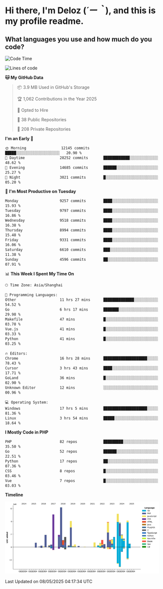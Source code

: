 # **Hi there, I'm Deloz (*´ー｀*), and this is my profile readme.**

## **What languages you use and how much do you code?**

<!--START_SECTION:waka-->
![Code Time](http://img.shields.io/badge/Code%20Time-6%2C298%20hrs%2034%20mins-blue)

![Lines of code](https://img.shields.io/badge/From%20Hello%20World%20I%27ve%20Written-52.2%20million%20lines%20of%20code-blue)

**🐱 My GitHub Data** 

> 📦 3.9 MB Used in GitHub's Storage 
 > 
> 🏆 1,062 Contributions in the Year 2025
 > 
> 💼 Opted to Hire
 > 
> 📜 38 Public Repositories 
 > 
> 🔑 208 Private Repositories 
 > 
**I'm an Early 🐤** 

```text
🌞 Morning                12145 commits       █████░░░░░░░░░░░░░░░░░░░░   20.90 % 
🌆 Daytime                28252 commits       ████████████░░░░░░░░░░░░░   48.62 % 
🌃 Evening                14685 commits       ██████░░░░░░░░░░░░░░░░░░░   25.27 % 
🌙 Night                  3021 commits        █░░░░░░░░░░░░░░░░░░░░░░░░   05.20 % 
```
📅 **I'm Most Productive on Tuesday** 

```text
Monday                   9257 commits        ████░░░░░░░░░░░░░░░░░░░░░   15.93 % 
Tuesday                  9797 commits        ████░░░░░░░░░░░░░░░░░░░░░   16.86 % 
Wednesday                9518 commits        ████░░░░░░░░░░░░░░░░░░░░░   16.38 % 
Thursday                 8994 commits        ████░░░░░░░░░░░░░░░░░░░░░   15.48 % 
Friday                   9331 commits        ████░░░░░░░░░░░░░░░░░░░░░   16.06 % 
Saturday                 6610 commits        ███░░░░░░░░░░░░░░░░░░░░░░   11.38 % 
Sunday                   4596 commits        ██░░░░░░░░░░░░░░░░░░░░░░░   07.91 % 
```


📊 **This Week I Spent My Time On** 

```text
🕑︎ Time Zone: Asia/Shanghai

💬 Programming Languages: 
Other                    11 hrs 27 mins      ██████████████░░░░░░░░░░░   54.52 % 
Go                       6 hrs 17 mins       ███████░░░░░░░░░░░░░░░░░░   29.98 % 
Makefile                 47 mins             █░░░░░░░░░░░░░░░░░░░░░░░░   03.78 % 
Vue.js                   41 mins             █░░░░░░░░░░░░░░░░░░░░░░░░   03.33 % 
Python                   41 mins             █░░░░░░░░░░░░░░░░░░░░░░░░   03.25 % 

🔥 Editors: 
Chrome                   16 hrs 28 mins      ████████████████████░░░░░   78.43 % 
Cursor                   3 hrs 43 mins       ████░░░░░░░░░░░░░░░░░░░░░   17.71 % 
GoLand                   36 mins             █░░░░░░░░░░░░░░░░░░░░░░░░   02.90 % 
Unknown Editor           12 mins             ░░░░░░░░░░░░░░░░░░░░░░░░░   00.96 % 

💻 Operating System: 
Windows                  17 hrs 5 mins       ████████████████████░░░░░   81.36 % 
Linux                    3 hrs 54 mins       █████░░░░░░░░░░░░░░░░░░░░   18.64 % 
```

**I Mostly Code in PHP** 

```text
PHP                      82 repos            █████████░░░░░░░░░░░░░░░░   35.50 % 
Go                       52 repos            ██████░░░░░░░░░░░░░░░░░░░   22.51 % 
Python                   17 repos            ██░░░░░░░░░░░░░░░░░░░░░░░   07.36 % 
CSS                      8 repos             █░░░░░░░░░░░░░░░░░░░░░░░░   03.46 % 
Vue                      7 repos             █░░░░░░░░░░░░░░░░░░░░░░░░   03.03 % 
```



**Timeline**

![Lines of Code chart](https://raw.githubusercontent.com/deloz/deloz/main/assets/bar_graph.png)


 Last Updated on 08/05/2025 04:17:34 UTC
<!--END_SECTION:waka-->
